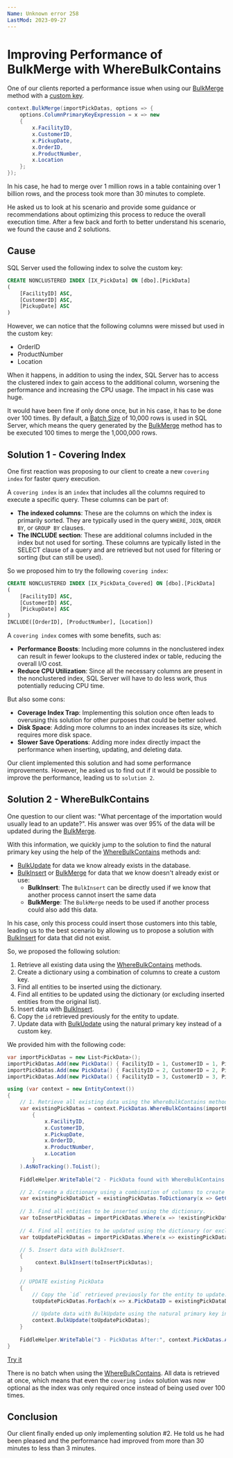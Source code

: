 ```yaml
---
Name: Unknown error 258
LastMod: 2023-09-27
---
```


# Improving Performance of BulkMerge with WhereBulkContains

One of our clients reported a performance issue when using our [BulkMerge](/bulk-merge) method with a [custom key](/column-primary-key-expression).

```csharp
context.BulkMerge(importPickDatas, options => {
	options.ColumnPrimaryKeyExpression = x => new
	{
		x.FacilityID,
		x.CustomerID,
		x.PickupDate,
		x.OrderID,
		x.ProductNumber,
		x.Location
	};
});
```

In his case, he had to merge over 1 million rows in a table containing over 1 billion rows, and the process took more than 30 minutes to complete.

He asked us to look at his scenario and provide some guidance or recommendations about optimizing this process to reduce the overall execution time. After a few back and forth to better understand his scenario, we found the cause and 2 solutions.

## Cause

SQL Server used the following index to solve the custom key:

```sql
CREATE NONCLUSTERED INDEX [IX_PickData] ON [dbo].[PickData]
(
    [FacilityID] ASC,
    [CustomerID] ASC,
    [PickupDate] ASC
)
```

However, we can notice that the following columns were missed but used in the custom key:

- OrderID
- ProductNumber
- Location

When it happens, in addition to using the index, SQL Server has to access the clustered index to gain access to the additional column, worsening the performance and increasing the CPU usage. The impact in his case was huge.

It would have been fine if only done once, but in his case, it has to be done over 100 times. By default, a [Batch Size](batch-size) of 10,000 rows is used in SQL Server, which means the query generated by the [BulkMerge](/bulk-merge) method has to be executed 100 times to merge the 1,000,000 rows.

## Solution 1 - Covering Index

One first reaction was proposing to our client to create a new `covering index` for faster query execution.

A `covering index` is an `index` that includes all the columns required to execute a specific query. These columns can be part of:

- **The indexed columns**: These are the columns on which the index is primarily sorted. They are typically used in the query `WHERE`, `JOIN`, `ORDER BY`, or `GROUP BY` clauses.
- **The INCLUDE section**: These are additional columns included in the index but not used for sorting. These columns are typically listed in the SELECT clause of a query and are retrieved but not used for filtering or sorting (but can still be used).

So we proposed him to try the following `covering index`:

```sql
CREATE NONCLUSTERED INDEX [IX_PickData_Covered] ON [dbo].[PickData]
(
    [FacilityID] ASC,
    [CustomerID] ASC,
    [PickupDate] ASC
)
INCLUDE([OrderID], [ProductNumber], [Location])
```

A `covering index` comes with some benefits, such as:

- **Performance Boosts**: Including more columns in the nonclustered index can result in fewer lookups to the clustered index or table, reducing the overall I/O cost.
- **Reduce CPU Utilization**: Since all the necessary columns are present in the nonclustered index, SQL Server will have to do less work, thus potentially reducing CPU time.


But also some cons:

- **Coverage Index Trap**: Implementing this solution once often leads to overusing this solution for other purposes that could be better solved.
- **Disk Space**: Adding more columns to an index increases its size, which requires more disk space.
- **Slower Save Operations**: Adding more index directly impact the performance when inserting, updating, and deleting data.

Our client implemented this solution and had some performance improvements. However, he asked us to find out if it would be possible to improve the performance, leading us to `solution 2`.

## Solution 2 - WhereBulkContains

One question to our client was: "What percentage of the importation would usually lead to an update?". His answer was over 95% of the data will be updated during the [BulkMerge](/bulk-merge).

With this information, we quickly jump to the solution to find the natural primary key using the help of the [WhereBulkContains](/where-bulk-contains) methods and:

- [BulkUpdate](/bulk-update) for data we know already exists in the database.
- [BulkInsert](/bulk-insert) or [BulkMerge](/bulk-merge) for data that we know doesn't already exist or use:
   - **BulkInsert**: The `BulkInsert` can be directly used if we know that another process cannot insert the same data
   - **BulkMerge**: The `BulkMerge` needs to be used if another process could also add this data.

In his case, only this process could insert those customers into this table, leading us to the best scenario by allowing us to propose a solution with [BulkInsert](/bulk-insert) for data that did not exist. 

So, we proposed the following solution:

1. Retrieve all existing data using the [WhereBulkContains](/where-bulk-contains) methods.
2. Create a dictionary using a combination of columns to create a custom key.
3. Find all entities to be inserted using the dictionary.
4. Find all entities to be updated using the dictionary (or excluding inserted entities from the original list).
5. Insert data with [BulkInsert](/bulk-insert).
6. Copy the `id` retrieved previously for the entity to update.
7. Update data with [BulkUpdate](/bulk-update) using the natural primary key instead of a custom key.

We provided him with the following code:

```csharp
var importPickDatas = new List<PickData>();
importPickDatas.Add(new PickData() { FacilityID = 1, CustomerID = 1, PickupDate = DateTime.Today, OrderID = 1, ProductNumber = "ProductNumber_1", Location = "Location_1", ColumnToModify = "UpdatedColumn_1" });
importPickDatas.Add(new PickData() { FacilityID = 2, CustomerID = 2, PickupDate = DateTime.Today, OrderID = 2, ProductNumber = "ProductNumber_2", Location = "Location_2", ColumnToModify = "UpdatedColumn_2"  });
importPickDatas.Add(new PickData() { FacilityID = 3, CustomerID = 3, PickupDate = DateTime.Today, OrderID = 3, ProductNumber = "ProductNumber_3", Location = "Location_3", ColumnToModify = "AddedColumn_3"  });

using (var context = new EntityContext())
{
	// 1. Retrieve all existing data using the WhereBulkContains methods.
	var existingPickDatas = context.PickDatas.WhereBulkContains(importPickDatas, x => new
		{
			x.FacilityID,
			x.CustomerID,
			x.PickupDate,
			x.OrderID,
			x.ProductNumber,
			x.Location
		}  
	).AsNoTracking().ToList();
	
	FiddleHelper.WriteTable("2 - PickData found with WhereBulkContains:", existingPickDatas);

	// 2. Create a dictionary using a combination of columns to create a custom key.
	var existingPickDataDict = existingPickDatas.ToDictionary(x => GetCustomPickDataKey(x));
	
	// 3. Find all entities to be inserted using the dictionary.
	var toInsertPickDatas = importPickDatas.Where(x => !existingPickDataDict.ContainsKey(GetCustomPickDataKey(x))).ToList();
	
	// 4. Find all entities to be updated using the dictionary (or excluding inserted entities from the original list).
	var toUpdatePickDatas = importPickDatas.Where(x => existingPickDataDict.ContainsKey(GetCustomPickDataKey(x))).ToList();

	// 5. Insert data with BulkInsert.
	{
		 context.BulkInsert(toInsertPickDatas);
	}

	// UPDATE existing PickData
	{
		// Copy the `id` retrieved previously for the entity to update.
		toUpdatePickDatas.ForEach(x => x.PickDataID = existingPickDataDict[GetCustomPickDataKey(x)].PickDataID);
		
		// Update data with BulkUpdate using the natural primary key instead of a custom key.
		context.BulkUpdate(toUpdatePickDatas);
	}
	
	FiddleHelper.WriteTable("3 - PickDatas After:", context.PickDatas.AsNoTracking().ToList());
}	
```

[Try it](https://dotnetfiddle.net/2MgHzU)

There is no batch when using the [WhereBulkContains](/where-bulk-contains). All data is retrieved at once, which means that even the `covering index` solution was now optional as the index was only required once instead of being used over 100 times.

## Conclusion

Our client finally ended up only implementing solution #2. He told us he had been pleased and the performance had improved from more than 30 minutes to less than 3 minutes.